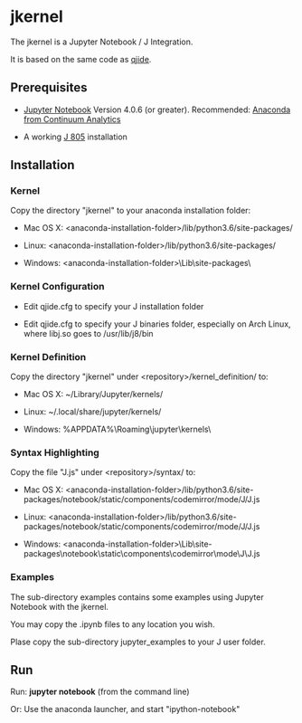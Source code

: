 # jkernel

The jkernel is a Jupyter Notebook / J Integration.

It is based on the same code as [qjide](http://www.github.com/martin-saurer/qjide).

## Prerequisites

* [Jupyter Notebook](http://jupyter.org) Version 4.0.6 (or greater). Recommended: [Anaconda from Continuum Analytics](https://www.continuum.io/downloads)

* A working [J 805](http://www.jsoftware.com) installation

## Installation

### Kernel

Copy the directory "jkernel" to your anaconda installation folder:

* Mac OS X: \<anaconda-installation-folder\>/lib/python3.6/site-packages/

* Linux: \<anaconda-installation-folder\>/lib/python3.6/site-packages/

* Windows: \<anaconda-installation-folder\>\\Lib\\site-packages\\

### Kernel Configuration

* Edit qjide.cfg to specify your J installation folder

* Edit qjide.cfg to specify your J binaries folder, especially on Arch Linux, where libj.so goes to /usr/lib/j8/bin

### Kernel Definition

Copy the directory "jkernel" under \<repository\>/kernel_definition/ to:

* Mac OS X: ~/Library/Jupyter/kernels/

* Linux: ~/.local/share/jupyter/kernels/

* Windows: %APPDATA%\\Roaming\\jupyter\\kernels\\

### Syntax Highlighting

Copy the file "J.js" under \<repository\>/syntax/ to:

* Mac OS X: \<anaconda-installation-folder\>/lib/python3.6/site-packages/notebook/static/components/codemirror/mode/J/J.js


* Linux: \<anaconda-installation-folder\>/lib/python3.6/site-packages/notebook/static/components/codemirror/mode/J/J.js


* Windows: \<anaconda-installation-folder\>\\Lib\\site-packages\\notebook\\static\\components\\codemirror\\mode\\J\\J.js

### Examples

The sub-directory examples contains some examples using Jupyter Notebook with the jkernel.

You may copy the .ipynb files to any location you wish.

Plase copy the sub-directory jupyter_examples to your J user folder.

## Run

Run: **jupyter notebook** (from the command line)

Or: Use the anaconda launcher, and start "ipython-notebook"
